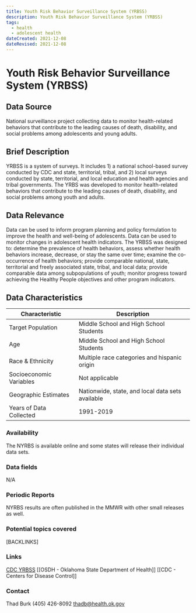 ```yaml
---
title: Youth Risk Behavior Surveillance System (YRBSS)
description: Youth Risk Behavior Surveillance System (YRBSS)
tags:
  - health
  - adolescent health
dateCreated: 2021-12-08
dateRevised: 2021-12-08
---
```

# Youth Risk Behavior Surveillance System (YRBSS)

## Data Source
National surveillance project collecting data to monitor health-related behaviors that contribute to the leading causes of death, disability, and social problems among adolescents and young adults.

## Brief Description
YRBSS is a system of surveys. It includes 1) a national school-based survey conducted by CDC and state, territorial, tribal, and 2) local surveys conducted by state, territorial, and local education and health agencies and tribal governments. The YRBS was developed to monitor health-related behaviors that contribute to the leading causes of death, disability, and social problems among youth and adults.							

## Data Relevance
Data can be used to inform program planning and policy formulation to improve the health and well-being of adolescents. Data can be used to monitor changes in adolescent health indicators. The YRBSS was designed to: determine the prevalence of health behaviors, assess whether health behaviors increase, decrease, or stay the same over time; examine the co-occurrence of health behaviors; provide comparable national, state, territorial and freely associated state, tribal, and local data; provide comparable data among subpopulations of youth; monitor progress toward achieving the Healthy People objectives and other program indicators.							
							
## Data Characteristics
| Characteristic          | Description                                      |
|-------------------------|--------------------------------------------------|
| Target Population       | Middle School and High School Students           |
| Age                     | Middle School and High School Students           |
| Race & Ethnicity        | Multiple race categories and hispanic origin     |
| Socioeconomic Variables | Not applicable                                   |
| Geographic Estimates    | Nationwide, state, and local data sets available |
| Years of Data Collected | 1991-2019                                        |

### Availability
The NYRBS is available online and some states will release their individual data sets.

### Data fields 
N/A

### Periodic Reports
NYRBS results are often published in the MMWR with other small releases as well.

### Potential topics covered
[BACKLINKS]

### Links
[CDC YRBSS](https://www.cdc.gov/healthyyouth/data/yrbs/index.htm)
[[OSDH - Oklahoma State Department of Health]]
[[CDC - Centers for Disease Control]]

### Contact
Thad Burk
(405) 426-8092
thadb@health.ok.gov
